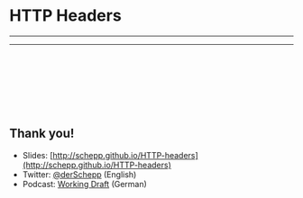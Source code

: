 <!-- .slide: data-background="" data-state="inverted" -->

# HTTP Headers
---
<!-- .slide: data-background="" data-state="inverted" -->

---
<!-- .slide: data-background="images/backgrounds/8207553734_1cacc702f3_o.jpg" data-state="inverted faded" -->

<br><br><br><br><br><br>
## Thank you!

* Slides: [http://schepp.github.io/HTTP-headers](http://schepp.github.io/HTTP-headers)
* Twitter: [@derSchepp](https://twitter.com/derSchepp) (English)
* Podcast: [Working Draft](http://workingdraft.de) (German)

